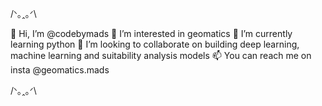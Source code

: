/ᐠ｡ꞈ｡ᐟ\\

👋 Hi, I’m @codebymads
👀 I’m interested in geomatics
🌱 I’m currently learning python
💞️ I’m looking to collaborate on building deep learning, machine learning and suitability analysis models
📫 You can reach me on insta @geomatics.mads

/ᐠ｡ꞈ｡ᐟ\

